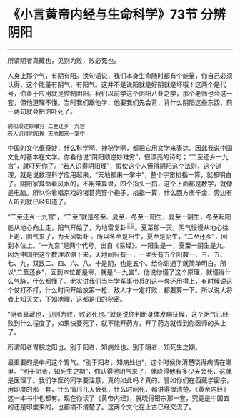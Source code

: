 # 《小言黄帝内经与生命科学》73节 分辨阴阳

------

所谓阴者真藏也，见则为败，败必死也。

人身上那个气，有阴有阳。换句话说，我们本身生命随时都有个能量，你自己必须认得，这个能量有阴气，有阳气。这并不是说阳就是好阴就是坏哦！这两个是代号，你善于应用就是控制阴阳。我们以前学这个阴阳八卦之学，那个老师也会这一套，但他道理不懂。当时我们跟他学，他要我们先会背，背什么阴阳这些东西，前一两句就会把你吓死了。

```
阴阳顺逆妙难穷 二至还乡一九宫
若人识得阴阳理 天地都来一掌中
```

中国的文化很奇妙，什么科学啊、神秘学啊，都把它用文学来表达。因此我说中国文化的基本在文学。你看他说“阴阳顺逆妙难穷”，很漂亮的诗句；“二至还乡一九宫”，就吓死你了。“若人识得阴阳理”，假使这个人懂得阴阳这个法则，这个道理，就是说数理科学应用起来，“天地都来一掌中”，整个宇宙掐指一算，就都明白了。阴阳家算命看风水的，不用带算盘，四个指头一掐，这个上面都是数字，就像是电脑。所以你看唱京戏的诸葛亮穿个袍子，掐指一算，什么西方庚辛金，旁边有人听到就已经知道了。

“二至还乡一九宫”，“二至”就是冬至、夏至，冬至一阳生，夏至一阴生，冬至起阳能从地心向上走，阳气开始了，为地雷复卦![img](%E5%88%86%E8%BE%A8%E9%98%B4%E9%98%B3/gua24.png)。夏至那一天，阴气慢慢从地心往上走，阴气来了，为天风姤卦 。所以冬至是阳生，夏至是阴生，“二至还乡”，回到本位上。“一九宫”是两个代号，出自《易经》。一阳生是一，夏至一阴生是九。因为中国把这个数理浓缩下来，天地间只有一，一里头有五个阳数一、三、五、七、九，双数二、四、六、八、十是阴，也是五个。给你讲通了就简单明白。所以“二至还乡”，回到本位都是零，就是“一九宫”。他说你懂了这个原理，就懂得什么气脉，什么都懂了。老实讲我们当年学军事带兵的这一套还用得上，有时候说这个仗打不打，什么时间开始放第一枪，敌人才一定打败，都要算一下。所以说大将者上知天文，下知地理，这都是旧的秘密。

“阴者真藏也，见则为败，败必死也。”就是说你判断身体发病征候，这个阴气已经败到什么程度了，如果快要死了，就不能开药方，开了药方就怪到你医师的头上了。

所谓阳者胃脘之阳也。别于阳者，知病处也。别于阴者，知死生之期。

最重要的是中间这个胃气。“别于阳者，知病处也”，这个时候你清楚晓得病情在哪里。“别于阴者，知死生之期”，你认得他阴气来了，就晓得他有多少天会死，这就是医理了。我们学医的同学要注意，真的如此吗？真的。譬如你们在西藏学密宗，用印度的那一套，什么情形几天会死，什么时间死，都讲得很清楚。《黄帝内经》这一本书中也都有。现在你读了《黄帝内经》，就晓得密宗那一套，究竟是中国去的还是印度来的，也都搞不清楚了。这两个文化在上古已经交流了。